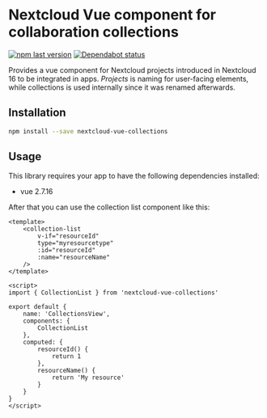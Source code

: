 <!--
  - SPDX-FileCopyrightText: 2019 Nextcloud GmbH and Nextcloud contributors
  - SPDX-License-Identifier: AGPL-3.0-or-later
-->

# Nextcloud Vue component for collaboration collections

[![npm last version](https://img.shields.io/npm/v/nextcloud-vue-collections.svg?style=flat-square)](https://www.npmjs.com/package/nextcloud-vue-collections) [![Dependabot status](https://img.shields.io/badge/Dependabot-enabled-brightgreen.svg?longCache=true&style=flat-square&logo=dependabot)](https://dependabot.com)

Provides a vue component for Nextcloud projects introduced in Nextcloud 16 to be integrated in apps. *Projects* is naming for user-facing elements, while collections is used internally since it was renamed afterwards.

## Installation

```sh
npm install --save nextcloud-vue-collections
```


## Usage

This library requires your app to have the following dependencies installed:

- vue 2.7.16

After that you can use the collection list component like this:

```vue
<template>
	<collection-list 
		v-if="resourceId" 
		type="myresourcetype" 
		:id="resourceId" 
		:name="resourceName" 
	/>
</template>

<script>
import { CollectionList } from 'nextcloud-vue-collections'

export default {
	name: 'CollectionsView',
	components: {
		CollectionList
	},
	computed: {
		resourceId() {
			return 1
		},
		resourceName() {
			return 'My resource'
		}
	}
}
</script>
```
